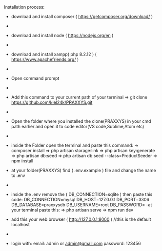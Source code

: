 Installation process:
- download and install composer ( https://getcomposer.org/download/ )
- 
- download and install node ( https://nodejs.org/en )
- 
- download and install xampp( php 8.2.12 ) ( https://www.apachefriends.org/ )
- 
- Open command prompt
- 
- Add this command to your current path of your terminal => git clone https://github.com/kiel24k/PRAXXYS.git
- 
- Open the folder where you installed the clone(PRAXXYS) in your cmd path earlier and open it to code editor(VS code,Sublime,Atom etc)
- 
- inside the Folder open the terminal and paste this command:
    => composer install
    => php artisan storage:link
    => php artisan key:generate
    => php artisan db:seed
    => php artisan db:seed --class=ProductSeeder
    => npm install
  
- at your folder(PRAXXYS) find ( .env.example ) file and change the name to .env
- 
- inside the .env remove the ( DB_CONNECTION=sqlite ) then paste this code:
      DB_CONNECTION=mysql
      DB_HOST=127.0.0.1
      DB_PORT=3306
      DB_DATABASE=praxxysdb
      DB_USERNAME=root
      DB_PASSWORD=
-at your terminal paste this:
    => php artisan serve
    => npm run dev
  
- add this your web browser ( http://127.0.0.1:8000 ) //this is the default localhost
- 
- login with:
    email: admin or admin@gmail.com
    password: 123456


      
    
